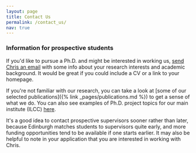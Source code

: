 ```yaml
---
layout: page
title: Contact Us
permalink: /contact_us/
nav: true
---
```


### Information for prospective students
If you'd like to pursue a Ph.D. and might be interested in working us, <a href="mailto:c.lucas@ed.ac.uk">send Chris an email</a> with some info about your research interests and academic background. It would be great if you could include a CV or a link to your homepage.

If you're not familiar with our research, you can take a look at [some of our selected publications]({% link _pages/publications.md %}) to get a sense of what we do. You can also see examples of Ph.D. project topics for our main institute (ILCC) <a href="http://www.ilcc.inf.ed.ac.uk/study/possible-phd-topics-in-ilcc" target="_blank">here</a>.

It's a good idea to contact prospective supervisors sooner rather than later, because Edinburgh matches students to supervisors quite early, and more funding opportunities tend to be available if one starts earlier. It may also be helpful to note in your application that you are interested in working with Chris.

